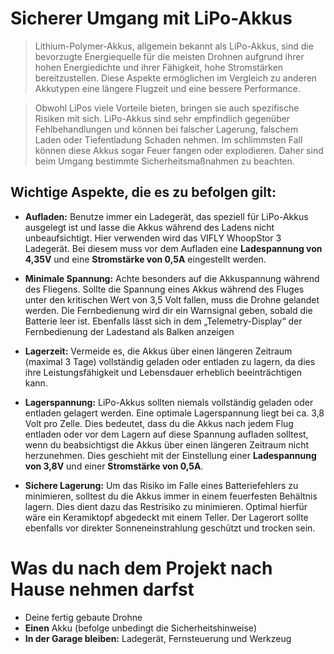 # Sicherer Umgang mit LiPo-Akkus

>Lithium-Polymer-Akkus, allgemein bekannt als LiPo-Akkus, sind die bevorzugte Energiequelle für die meisten Drohnen aufgrund ihrer hohen Energiedichte und ihrer Fähigkeit, hohe Stromstärken bereitzustellen. Diese Aspekte ermöglichen im Vergleich zu anderen Akkutypen eine längere Flugzeit und eine bessere Performance. 

>Obwohl LiPos viele Vorteile bieten, bringen sie auch spezifische Risiken mit sich. LiPo-Akkus sind sehr empfindlich gegenüber Fehlbehandlungen und können bei falscher Lagerung, falschem Laden oder Tiefentladung Schaden nehmen. Im schlimmsten Fall können diese Akkus sogar Feuer fangen oder explodieren. Daher sind beim Umgang bestimmte Sicherheitsmaßnahmen zu beachten.

## Wichtige Aspekte, die es zu befolgen gilt:

- **Aufladen:** Benutze immer ein Ladegerät, das speziell für LiPo-Akkus ausgelegt ist und lasse die Akkus während des Ladens nicht unbeaufsichtigt. Hier verwenden wird das VIFLY WhoopStor 3 Ladegerät. Bei diesem muss vor dem Aufladen eine **Ladespannung von 4,35V** und eine **Stromstärke von 0,5A** eingestellt werden.

- **Minimale Spannung:** Achte besonders auf die Akkuspannung während des Fliegens. Sollte die Spannung eines Akkus während des Fluges unter den kritischen Wert von 3,5 Volt fallen, muss die Drohne gelandet werden. Die Fernbedienung wird dir ein Warnsignal geben, sobald die Batterie leer ist. Ebenfalls lässt sich in dem „Telemetry-Display“ der Fernbedienung der Ladestand als Balken anzeigen

- **Lagerzeit:** Vermeide es, die Akkus über einen längeren Zeitraum (maximal 3 Tage) vollständig geladen oder entladen zu lagern, da dies ihre Leistungsfähigkeit und Lebensdauer erheblich beeinträchtigen kann.

- **Lagerspannung:** LiPo-Akkus sollten niemals vollständig geladen oder entladen gelagert werden. Eine optimale Lagerspannung liegt bei ca. 3,8 Volt pro Zelle. Dies bedeutet, dass du die Akkus nach jedem Flug entladen oder vor dem Lagern auf diese Spannung aufladen solltest, wenn du beabsichtigst die Akkus über einen längeren Zeitraum nicht herzunehmen. Dies geschieht mit der Einstellung einer 
**Ladespannung von 3,8V** und einer **Stromstärke von 0,5A**.

- **Sichere Lagerung:** Um das Risiko im Falle eines Batteriefehlers zu minimieren, solltest du die Akkus immer in einem feuerfesten Behältnis lagern. Dies dient dazu das Restrisiko zu minimieren. Optimal hierfür wäre ein Keramiktopf abgedeckt mit einem Teller. Der Lagerort sollte ebenfalls vor direkter Sonneneinstrahlung geschützt und trocken sein.


# Was du nach dem Projekt nach Hause nehmen darfst

- Deine fertig gebaute Drohne
- **Einen** Akku (befolge unbedingt die Sicherheitshinweise)
- **In der Garage bleiben:** Ladegerät, Fernsteuerung und Werkzeug 